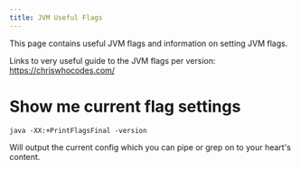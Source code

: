 ```yaml
---
title: JVM Useful Flags
---
```


This page contains useful JVM flags and information on setting JVM flags.

Links to very useful guide to the JVM flags per version: <https://chriswhocodes.com/>

# Show me current flag settings

`java -XX:+PrintFlagsFinal -version`

Will output the current config which you can pipe or grep on to your heart's content.

